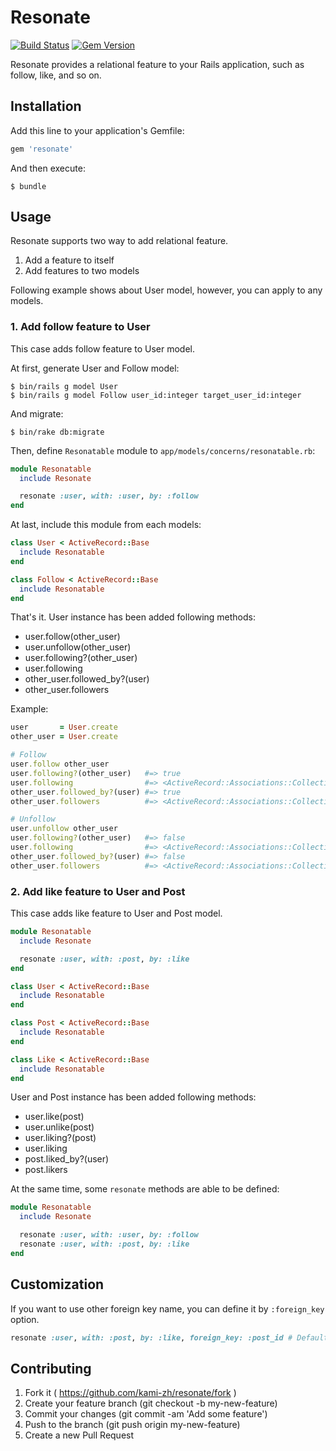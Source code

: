 # Resonate

[![Build Status](https://travis-ci.org/kami-zh/resonate.svg)](https://travis-ci.org/kami-zh/resonate)
[![Gem Version](https://badge.fury.io/rb/resonate.svg)](http://badge.fury.io/rb/resonate)

Resonate provides a relational feature to your Rails application, such as follow, like, and so on.

## Installation

Add this line to your application's Gemfile:

```ruby
gem 'resonate'
```

And then execute:

```
$ bundle
```

## Usage

Resonate supports two way to add relational feature.

1. Add a feature to itself
2. Add features to two models

Following example shows about User model, however, you can apply to any models.

### 1. Add follow feature to User

This case adds follow feature to User model.

At first, generate User and Follow model:

```
$ bin/rails g model User
$ bin/rails g model Follow user_id:integer target_user_id:integer
```

And migrate:

```
$ bin/rake db:migrate
```

Then, define `Resonatable` module to `app/models/concerns/resonatable.rb`:

```ruby
module Resonatable
  include Resonate

  resonate :user, with: :user, by: :follow
end
```

At last, include this module from each models:

```ruby
class User < ActiveRecord::Base
  include Resonatable
end

class Follow < ActiveRecord::Base
  include Resonatable
end
```

That's it.
User instance has been added following methods:

- user.follow(other_user)
- user.unfollow(other_user)
- user.following?(other_user)
- user.following
- other_user.followed_by?(user)
- other_user.followers

Example:

```ruby
user       = User.create
other_user = User.create

# Follow
user.follow other_user
user.following?(other_user)   #=> true
user.following                #=> <ActiveRecord::Associations::CollectionProxy [#<User id: 2, created_at: "2015-01-10 01:57:52", updated_at: "2015-01-10 01:57:52">]>
other_user.followed_by?(user) #=> true
other_user.followers          #=> <ActiveRecord::Associations::CollectionProxy [#<User id: 1, created_at: "2015-01-10 01:57:42", updated_at: "2015-01-10 01:57:42">]>

# Unfollow
user.unfollow other_user
user.following?(other_user)   #=> false
user.following                #=> <ActiveRecord::Associations::CollectionProxy []>
other_user.followed_by?(user) #=> false
other_user.followers          #=> <ActiveRecord::Associations::CollectionProxy []>
```

### 2. Add like feature to User and Post

This case adds like feature to User and Post model.

```ruby
module Resonatable
  include Resonate

  resonate :user, with: :post, by: :like
end

class User < ActiveRecord::Base
  include Resonatable
end

class Post < ActiveRecord::Base
  include Resonatable
end

class Like < ActiveRecord::Base
  include Resonatable
end
```

User and Post instance has been added following methods:

- user.like(post)
- user.unlike(post)
- user.liking?(post)
- user.liking
- post.liked_by?(user)
- post.likers

At the same time, some `resonate` methods are able to be defined:

```ruby
module Resonatable
  include Resonate

  resonate :user, with: :user, by: :follow
  resonate :user, with: :post, by: :like
end
```

## Customization

If you want to use other foreign key name, you can define it by `:foreign_key` option.

```ruby
resonate :user, with: :post, by: :like, foreign_key: :post_id # Default is `:target_post_id`
```

## Contributing

1. Fork it ( https://github.com/kami-zh/resonate/fork )
2. Create your feature branch (git checkout -b my-new-feature)
3. Commit your changes (git commit -am 'Add some feature')
4. Push to the branch (git push origin my-new-feature)
5. Create a new Pull Request
